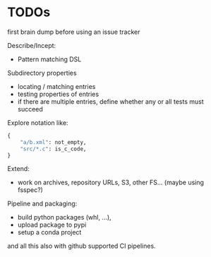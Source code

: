 # TODOs

first brain dump before using an issue tracker

Describe/Incept:

* Pattern matching DSL

Subdirectory properties

* locating / matching entries
* testing properties of entries
* if there are multiple entries, define whether any or all tests must succeed

Explore notation like:

```python
{
    "a/b.xml": not_empty,
    "src/*.c": is_c_code,
}
```

Extend:

* work on archives, repository URLs, S3, other FS... (maybe using fsspec?)

Pipeline and packaging:

* build python packages (whl, ...),
* upload package to pypi
* setup a conda project

and all this also with github supported CI pipelines.

